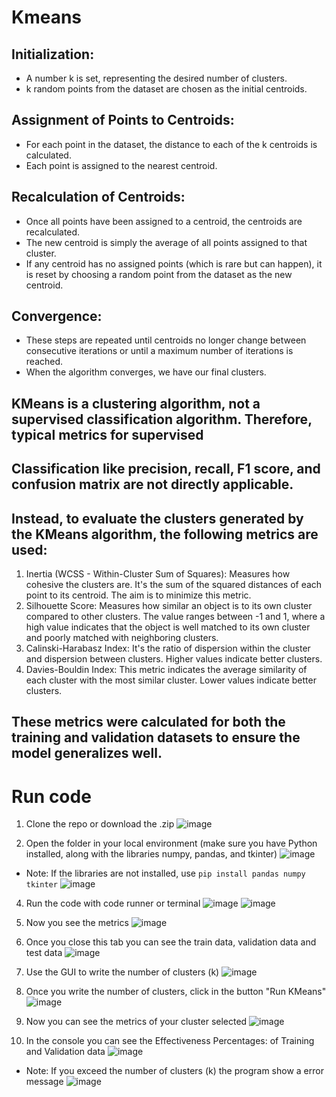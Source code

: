 # Kmeans

## Initialization:
- A number k is set, representing the desired number of clusters.
- k random points from the dataset are chosen as the initial centroids.

## Assignment of Points to Centroids:
- For each point in the dataset, the distance to each of the k centroids is calculated.
- Each point is assigned to the nearest centroid.

## Recalculation of Centroids:
- Once all points have been assigned to a centroid, the centroids are recalculated.
- The new centroid is simply the average of all points assigned to that cluster.
- If any centroid has no assigned points (which is rare but can happen), it is reset by choosing a random point from the dataset as the new centroid.

## Convergence:
- These steps are repeated until centroids no longer change between consecutive iterations or until a maximum number of iterations is reached.
- When the algorithm converges, we have our final clusters.

## KMeans is a clustering algorithm, not a supervised classification algorithm. Therefore, typical metrics for supervised 
## Classification like precision, recall, F1 score, and confusion matrix are not directly applicable.
## Instead, to evaluate the clusters generated by the KMeans algorithm, the following metrics are used:
1. Inertia (WCSS - Within-Cluster Sum of Squares): Measures how cohesive the clusters are. It's the sum of the squared distances of each point to its centroid. The aim is to minimize this metric.
2. Silhouette Score: Measures how similar an object is to its own cluster compared to other clusters. The value ranges between -1 and 1, where a high value indicates that the object is well matched to its own cluster and poorly matched with neighboring clusters.
3. Calinski-Harabasz Index: It's the ratio of dispersion within the cluster and dispersion between clusters. Higher values indicate better clusters.
4. Davies-Bouldin Index: This metric indicates the average similarity of each cluster with the most similar cluster. Lower values indicate better clusters.
## These metrics were calculated for both the training and validation datasets to ensure the model generalizes well.


# Run code

1. Clone the repo or download the .zip
![image](https://github.com/gggandre/Kmeans/assets/84719490/76238fa3-cb0a-4e34-b287-55480d9a5911)

2. Open the folder in your local environment (make sure you have Python installed, along with the libraries numpy, pandas, and tkinter)
![image](https://github.com/gggandre/Kmeans/assets/84719490/e6e12091-ba80-4bc5-a31a-880cbd86f95f)

- Note: If the libraries are not installed, use ```pip install pandas numpy tkinter```
![image](https://github.com/gggandre/Kmeans/assets/84719490/a1b79a95-7bb6-41f6-ab24-3e186a5ea8bd)

4. Run the code with code runner or terminal
![image](https://github.com/gggandre/Kmeans/assets/84719490/92eecb31-649d-417b-8fdc-59dc7d533675)
![image](https://github.com/gggandre/Kmeans/assets/84719490/829a7fbd-93c0-4fd4-bc85-84a653138cca)

5. Now you see the metrics
![image](https://github.com/gggandre/Kmeans/assets/84719490/7248cb3f-6df8-41d1-92f5-480fb69d50fa)

6. Once you close this tab you can see the train data, validation data and test data
![image](https://github.com/gggandre/Kmeans/assets/84719490/14f5ec2c-4813-481c-a3c1-4a663db22b82)

7. Use the GUI to write the number of clusters (k)
![image](https://github.com/gggandre/Kmeans/assets/84719490/d576ce3a-fb38-449c-a8b1-9ebe3787a7f5)

8. Once you write the number of clusters, click in the button "Run KMeans"
![image](https://github.com/gggandre/Kmeans/assets/84719490/053e0dd1-a3e2-43c2-af2f-094617691d55)

10. Now you can see the metrics of your cluster selected
![image](https://github.com/gggandre/Kmeans/assets/84719490/29e8b40a-e7cf-4cb8-b8a3-7157d463c9e6)

11. In the console you can see the Effectiveness Percentages: of Training and Validation data
![image](https://github.com/gggandre/Kmeans/assets/84719490/a3b3fada-c6c2-4a06-a2d4-94664ae01203)

 - Note: If you exceed the number of clusters (k) the program show a error message
![image](https://github.com/gggandre/Kmeans/assets/84719490/8fd79d00-7979-40f9-aa36-b5e9ddcdcaef)

